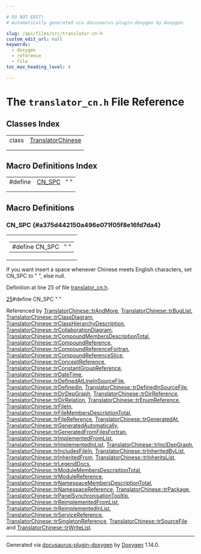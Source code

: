 ```yaml
---

# DO NOT EDIT!
# Automatically generated via docusaurus-plugin-doxygen by Doxygen.

slug: /api/files/src/translator-cn-h
custom_edit_url: null
keywords:
  - doxygen
  - reference
  - file
toc_max_heading_level: 4

---
```


<div class="doxyPage">

# The `translator_cn.h` File Reference



## Classes Index

<table class="doxyMembersIndex">

<tr class="doxyMemberIndexItem">
<td class="doxyMemberIndexItemType" align="left" valign="top">class</td>
<td class="doxyMemberIndexItemName" align="left" valign="top"><a href="/web-doxygen/docs/api/classes/translatorchinese">TranslatorChinese</a></td>
</tr>
<tr class="doxyMemberIndexDescription">
<td class="doxyMemberIndexDescriptionLeft"></td>
<td class="doxyMemberIndexDescriptionRight">
</td>
</tr>
<tr class="doxyMemberIndexSeparator">
<td class="doxyMemberIndexSeparator" colspan="2"></td>
</tr>

</table>

## Macro Definitions Index

<table class="doxyMembersIndex">

<tr class="doxyMemberIndexItem">
<td class="doxyMemberIndexItemType" align="left" valign="top">#define</td>
<td class="doxyMemberIndexItemName" align="left" valign="top"><a href="#a375d442150a496e071f05f8e16fd7da4">CN_SPC</a>&nbsp;&nbsp;&nbsp;" "</td>
</tr>
<tr class="doxyMemberIndexDescription">
<td class="doxyMemberIndexDescriptionLeft"></td>
<td class="doxyMemberIndexDescriptionRight">
</td>
</tr>
<tr class="doxyMemberIndexSeparator">
<td class="doxyMemberIndexSeparator" colspan="2"></td>
</tr>

</table>


<div class="doxySectionDef">

## Macro Definitions

### CN\_SPC {#a375d442150a496e071f05f8e16fd7da4}

<div class="doxyMemberItem">
<div class="doxyMemberProto">
<table class="doxyMemberLabels">
<tr class="doxyMemberLabels">
<td class="doxyMemberLabelsLeft">
<table class="doxyMemberName">
<tr>
<td class="doxyMemberName">#define CN_SPC&nbsp;&nbsp;&nbsp;" "</td>
</tr>
</table>
</td>
</tr>
</table>
</div>
<div class="doxyMemberDoc">




<p>If you want insert a space whenever Chinese meets English characters, set CN_SPC to " ", else null.</p>


<p>Definition at line 25 of file <a href="/web-doxygen/docs/api/files/src/translator-cn-h">translator_cn.h</a>.</p>


<div class="doxyProgramListing">

<div class="doxyCodeLine"><span class="doxyLineNumber"><a href="#a375d442150a496e071f05f8e16fd7da4">25</a></span><span class="doxyLineContent"><span class="doxyHighlightPreprocessor">#define CN_SPC " "</span></span></div>

</div>


<p>Referenced by <a href="/web-doxygen/docs/api/classes/translatorchinese/#a42cd3874582bec64a63bb712c461dc35">TranslatorChinese::trAndMore</a>, <a href="/web-doxygen/docs/api/classes/translatorchinese/#a2fe3d8a1f2696941197a2ef15a85e20d">TranslatorChinese::trBugList</a>, <a href="/web-doxygen/docs/api/classes/translatorchinese/#a73ac2b8f2d1991b7612dd67fbf3023b7">TranslatorChinese::trClassDiagram</a>, <a href="/web-doxygen/docs/api/classes/translatorchinese/#a7c73155135922f2f6790352810f7dcb9">TranslatorChinese::trClassHierarchyDescription</a>, <a href="/web-doxygen/docs/api/classes/translatorchinese/#a2c3ed5967ffffc79b51aaf0fa9b837b3">TranslatorChinese::trCollaborationDiagram</a>, <a href="/web-doxygen/docs/api/classes/translatorchinese/#a67430b58a3a2a7864f8fb526039d2c35">TranslatorChinese::trCompoundMembersDescriptionTotal</a>, <a href="/web-doxygen/docs/api/classes/translatorchinese/#ad4000c9fa1d2b9a491e02af06be6363a">TranslatorChinese::trCompoundReference</a>, <a href="/web-doxygen/docs/api/classes/translatorchinese/#a128410e5e4b84c64ba0e638b6eb60043">TranslatorChinese::trCompoundReferenceFortran</a>, <a href="/web-doxygen/docs/api/classes/translatorchinese/#a05763a29d5bfa7dd170c3f789361dc6b">TranslatorChinese::trCompoundReferenceSlice</a>, <a href="/web-doxygen/docs/api/classes/translatorchinese/#a17789273d47d5342096b8ce0f9b5b148">TranslatorChinese::trConceptReference</a>, <a href="/web-doxygen/docs/api/classes/translatorchinese/#a37efecf2466156cce544834d3062365f">TranslatorChinese::trConstantGroupReference</a>, <a href="/web-doxygen/docs/api/classes/translatorchinese/#ab1cffedb58d7be72593e127a44073e82">TranslatorChinese::trDateTime</a>, <a href="/web-doxygen/docs/api/classes/translatorchinese/#ad4e1ab979c97d28e8b4780fd2e8be5bc">TranslatorChinese::trDefinedAtLineInSourceFile</a>, <a href="/web-doxygen/docs/api/classes/translatorchinese/#a142e9a7516c0d50e40765d6fa250c6db">TranslatorChinese::trDefinedIn</a>, <a href="/web-doxygen/docs/api/classes/translatorchinese/#ad8ce4ef38bf250f5476abb2663d2d827">TranslatorChinese::trDefinedInSourceFile</a>, <a href="/web-doxygen/docs/api/classes/translatorchinese/#a306624b19f210d0c5854d625d6048131">TranslatorChinese::trDirDepGraph</a>, <a href="/web-doxygen/docs/api/classes/translatorchinese/#a2562941433f9c4c298d16c339ad4d7d6">TranslatorChinese::trDirReference</a>, <a href="/web-doxygen/docs/api/classes/translatorchinese/#a9c469df455c8155ff1061a33a28b9f23">TranslatorChinese::trDirRelation</a>, <a href="/web-doxygen/docs/api/classes/translatorchinese/#a83ce81323ce1aeeb19aee05ec6b93490">TranslatorChinese::trEnumReference</a>, <a href="/web-doxygen/docs/api/classes/translatorchinese/#a5ec1e5b09887005cbd50c12e20011e21">TranslatorChinese::trFileIn</a>, <a href="/web-doxygen/docs/api/classes/translatorchinese/#abaceeeacb9c812a8fdf923439450b477">TranslatorChinese::trFileMembersDescriptionTotal</a>, <a href="/web-doxygen/docs/api/classes/translatorchinese/#a8394337da35f51897765320ce5b07bd0">TranslatorChinese::trFileReference</a>, <a href="/web-doxygen/docs/api/classes/translatorchinese/#adde442e745ad34fdb8b1882930be2ed0">TranslatorChinese::trGeneratedAt</a>, <a href="/web-doxygen/docs/api/classes/translatorchinese/#a37043399d48389168c03bf9485342791">TranslatorChinese::trGeneratedAutomatically</a>, <a href="/web-doxygen/docs/api/classes/translatorchinese/#a985340fc233521d1dbd0588fd18341d1">TranslatorChinese::trGeneratedFromFilesFortran</a>, <a href="/web-doxygen/docs/api/classes/translatorchinese/#ab70089307b3861726b1ac9ea35406526">TranslatorChinese::trImplementedFromList</a>, <a href="/web-doxygen/docs/api/classes/translatorchinese/#a0a551049fd2bdb4dcca115e5efd4fb8a">TranslatorChinese::trImplementedInList</a>, <a href="/web-doxygen/docs/api/classes/translatorchinese/#a5ed34caaff3054ffb390bf2d92e04931">TranslatorChinese::trInclDepGraph</a>, <a href="/web-doxygen/docs/api/classes/translatorchinese/#ace27b66977dd6677d52c8f14734b2756">TranslatorChinese::trIncludesFileIn</a>, <a href="/web-doxygen/docs/api/classes/translatorchinese/#a070a268b606edf527aac9a78d79d1715">TranslatorChinese::trInheritedByList</a>, <a href="/web-doxygen/docs/api/classes/translatorchinese/#accd3e6ae5475a4c0bbaf276172868cb6">TranslatorChinese::trInheritedFrom</a>, <a href="/web-doxygen/docs/api/classes/translatorchinese/#a4b62742cbe912529d300e90f96114a8e">TranslatorChinese::trInheritsList</a>, <a href="/web-doxygen/docs/api/classes/translatorchinese/#a2901982e23dfcfbad3a954e19ec390db">TranslatorChinese::trLegendDocs</a>, <a href="/web-doxygen/docs/api/classes/translatorchinese/#ac0e4d55d069f5d015d1a1eca81612430">TranslatorChinese::trModuleMembersDescriptionTotal</a>, <a href="/web-doxygen/docs/api/classes/translatorchinese/#a3d8e1cb13accd754fd5d38e93704a25e">TranslatorChinese::trModuleReference</a>, <a href="/web-doxygen/docs/api/classes/translatorchinese/#ab5369e243cb7210c293cf572cd915619">TranslatorChinese::trNamespaceMembersDescriptionTotal</a>, <a href="/web-doxygen/docs/api/classes/translatorchinese/#aac63ccb83472d4c1d4aeeadc8f782d44">TranslatorChinese::trNamespaceReference</a>, <a href="/web-doxygen/docs/api/classes/translatorchinese/#a4ee2fe8badc7139d0721009a44246bf5">TranslatorChinese::trPackage</a>, <a href="/web-doxygen/docs/api/classes/translatorchinese/#ad4aceb9d6ff7a10eb971b693b6c4a9cf">TranslatorChinese::trPanelSynchronisationTooltip</a>, <a href="/web-doxygen/docs/api/classes/translatorchinese/#a7c35800c661d241862cc33b2a931da5a">TranslatorChinese::trReimplementedFromList</a>, <a href="/web-doxygen/docs/api/classes/translatorchinese/#ad96b5623314e4b391c98318ed8c950e4">TranslatorChinese::trReimplementedInList</a>, <a href="/web-doxygen/docs/api/classes/translatorchinese/#a22996ace5d14a2b658ae60301e2a6a6d">TranslatorChinese::trServiceReference</a>, <a href="/web-doxygen/docs/api/classes/translatorchinese/#a0e56abf1f2b709677df945bc345c5edd">TranslatorChinese::trSingletonReference</a>, <a href="/web-doxygen/docs/api/classes/translatorchinese/#af3ab8788cca01fe55d223a1e7be0f6e0">TranslatorChinese::trSourceFile</a> and <a href="/web-doxygen/docs/api/classes/translatorchinese/#af9ba5e5385b366273f8898f3f2dda129">TranslatorChinese::trWriteList</a>.</p>

</div>
</div>

</div>

<hr/>

<p class="doxyGeneratedBy">Generated via <a href="https://github.com/xpack/docusaurus-plugin-doxygen">docusaurus-plugin-doxygen</a> by <a href="https://www.doxygen.nl">Doxygen</a> 1.14.0.</p>

</div>
